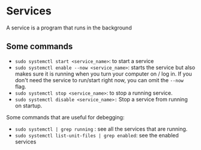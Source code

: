 # Services
A service is a program that runs in the background

## Some commands
- `sudo systemctl start <service_name>`: to start a service
- `sudo systemctl enable --now <service_name>`: starts the service but also makes sure it is running when you turn your computer on / log in. If you don't need the service to run/start right now, you can omit the `--now` flag.
- `sudo systemctl stop <service_name>`: to stop a running service.
- `sudo systemctl disable <service_name>:` Stop a service from running on startup.

Some commands that are useful for debegging:
- `sudo systemctl | grep running` : see all the services that are running.
- `sudo systemctl list-unit-files | grep enabled`: see the enabled services